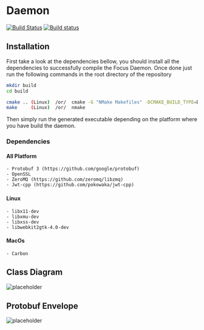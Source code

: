 # Daemon
[![Build Status](https://travis-ci.org/FocusCompany/daemon.svg?branch=master)](https://travis-ci.org/FocusCompany/daemon)
[![Build status](https://ci.appveyor.com/api/projects/status/u00q9kpab61t2ql3/branch/master?svg=true)](https://ci.appveyor.com/project/EtiennePasteur/daemon/branch/master)

## Installation
First take a look at the dependencies bellow, you should install all the dependencies to successfully compile the Focus Daemon. Once done just run the following commands in the root directory of the repository
```bash
mkdir build
cd build

cmake .. (Linux)  /or/  cmake -G "NMake Makefiles" -DCMAKE_BUILD_TYPE=Debug .. (Windows)
make     (Linux)  /or/  nmake                                                  (Windows)
```
Then simply run the generated executable depending on the platform where you have build the daemon.
### Dependencies
#### All Platform
    - Protobuf 3 (https://github.com/google/protobuf)
    - OpenSSL
    - ZeroMQ (https://github.com/zeromq/libzmq)
    - Jwt-cpp (https://github.com/pokowaka/jwt-cpp)
#### Linux
    - libx11-dev
    - libxmu-dev
    - libxss-dev
    - libwebkit2gtk-4.0-dev
#### MacOs
    - Carbon    
## Class Diagram
![placeholder](http://www.plantuml.com/plantuml/proxy?src=https://raw.githubusercontent.com/FocusCompany/Daemon/master/docs/daemon.puml)
## Protobuf Envelope
![placeholder](http://www.plantuml.com/plantuml/proxy?src=https://raw.githubusercontent.com/FocusCompany/protobuf_envelope/master/docs/protobuf_envelope.puml)
